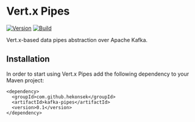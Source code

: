 # Vert.x Pipes

[![Version](https://img.shields.io/badge/Vert.x%20Pipes-0.1-blue.svg)](https://github.com/hekonsek/vertx-pipes/releases)
[![Build](https://api.travis-ci.org/hekonsek/vertx-pipes.svg)](https://travis-ci.org/hekonsek/vertx-pipes)

Vert.x-based data pipes abstraction over Apache Kafka.

## Installation

In order to start using Vert.x Pipes add the following dependency to your Maven project:

    <dependency>
      <groupId>com.github.hekonsek</groupId>
      <artifactId>kafka-pipes</artifactId>
      <version>0.1</version>
    </dependency>
